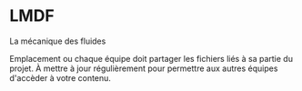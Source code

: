 # LMDF
La mécanique des fluides

Emplacement ou chaque équipe doit partager les fichiers liés à sa partie du projet.
À mettre à jour régulièrement pour permettre aux autres équipes d'accèder à votre contenu.

